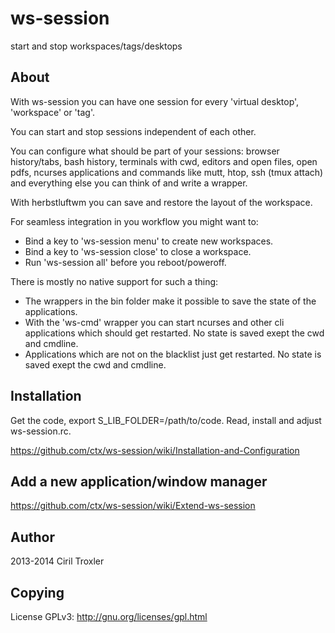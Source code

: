 ws-session
==========
start and stop workspaces/tags/desktops

About
----------
With ws-session you can have one session for every 'virtual desktop', 'workspace' or 'tag'.

You can start and stop sessions independent of each other.

You can configure what should be part of your sessions: browser history/tabs, bash history, terminals with cwd, editors and open files, open pdfs, ncurses applications and commands like mutt, htop, ssh (tmux attach) and everything else you can think of and write a wrapper.

With herbstluftwm you can save and restore the layout of the workspace.

For seamless integration in you workflow you might want to:
* Bind a key to 'ws-session menu' to create new workspaces.
* Bind a key to 'ws-session close' to close a workspace.
* Run 'ws-session all' before you reboot/poweroff.

There is mostly no native support for such a thing:
* The wrappers in the bin folder make it possible to save the state of the applications.
* With the 'ws-cmd' wrapper you can start ncurses and other cli applications which should get restarted. No state is saved exept the cwd and cmdline.
* Applications which are not on the blacklist just get restarted. No state is saved exept the cwd and cmdline. 

Installation
----------
Get the code, export S_LIB_FOLDER=/path/to/code. Read, install and adjust ws-session.rc.

https://github.com/ctx/ws-session/wiki/Installation-and-Configuration

Add a new application/window manager
----------
https://github.com/ctx/ws-session/wiki/Extend-ws-session

Author
----------
2013-2014 Ciril Troxler

Copying
----------
License GPLv3: http://gnu.org/licenses/gpl.html

